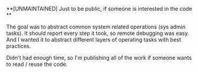 
**[UNMAINTAINED] Just to be public, if someone is interested in the code **

The goal was to abstract common system related operations (sys admin tasks). It should report every step it took, so remote debugging was easy. And I wanted it to abstract different layers of operating tasks with best practices.

Didn't had enough time, so I'm publishing all of the work if someone wants to read / reuse the code.
